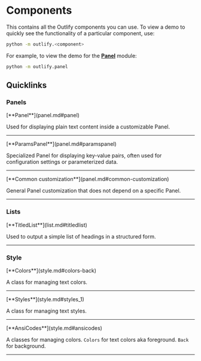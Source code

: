 # Components
This contains all the Outlify components you can use. 
To view a demo to quickly see the functionality of a particular component, use:
```bash
python -m outlify.<component>
```

For example, to view the demo for the [**Panel**](panel.md) module:
```bash
python -m outlify.panel
```

## Quicklinks
### Panels
<div class="grid" markdown>
[**Panel**](panel.md#panel)

Used for displaying plain text content inside a customizable Panel.
</div>

---

<div class="grid" markdown>
[**ParamsPanel**](panel.md#paramspanel)

Specialized Panel for displaying key-value pairs, often used for configuration settings or parameterized data.
</div>

---

<div class="grid" markdown>
[**Common customization**](panel.md#common-customization)

General Panel customization that does not depend on a specific Panel.
</div>

---

### Lists
<div class="grid" markdown>
[**TitledList**](list.md#titledlist)

Used to output a simple list of headings in a structured form.
</div>

---

### Style
<div class="grid" markdown>
[**Colors**](style.md#colors-back)

A class for managing text colors.
</div>

---

<div class="grid" markdown>
[**Styles**](style.md#styles_1)

A class for managing text styles.
</div>

---

<div class="grid" markdown>
[**AnsiCodes**](style.md#ansicodes)

A classes for managing colors. 
`Colors` for text colors aka foreground. 
`Back` for background.
</div>

---